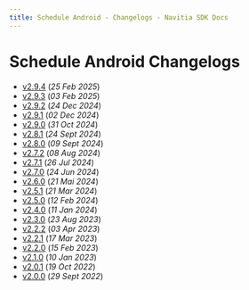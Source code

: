 ```yaml
---
title: Schedule Android - Changelogs - Navitia SDK Docs
---
```


# Schedule Android Changelogs

* [v2.9.4](releases/2.9.4/index.md) (_25 Feb 2025_)
* [v2.9.3](releases/2.9.3/index.md) (_03 Feb 2025_)
* [v2.9.2](releases/2.9.2/index.md) (_24 Dec 2024_)
* [v2.9.1](releases/2.9.1/index.md) (_02 Dec 2024_)
* [v2.9.0](releases/2.9.0/index.md) (_31 Oct 2024_)
* [v2.8.1](releases/2.8.1/index.md) (_24 Sept 2024_)
* [v2.8.0](releases/2.8.0/index.md) (_09 Sept 2024_)
* [v2.7.2](releases/2.7.2/index.md) (_08 Aug 2024_)
* [v2.7.1](releases/2.7.1/index.md) (_26 Jul 2024_)
* [v2.7.0](releases/2.7.0/index.md) (_24 Jun 2024_)
* [v2.6.0](releases/2.6.0/index.md) (_21 Mai 2024_)
* [v2.5.1](releases/2.5.1/index.md) (_21 Mar 2024_)
* [v2.5.0](releases/2.5.0/index.md) (_12 Feb 2024_)
* [v2.4.0](releases/2.4.0/index.md) (_11 Jan 2024_)
* [v2.3.0](releases/2.3.0/index.md) (_23 Aug 2023_)
* [v2.2.2](releases/2.2.2/index.md) (_03 Apr 2023_)
* [v2.2.1](releases/2.2.1/index.md) (_17 Mar 2023_)
* [v2.2.0](releases/2.2.0/index.md) (_15 Feb 2023_)
* [v2.1.0](releases/2.1.0/index.md) (_10 Jan 2023_)
* [v2.0.1](releases/2.0.1/index.md) (_19 Oct 2022_)
* [v2.0.0](releases/2.0.0/index.md) (_29 Sept 2022_)
